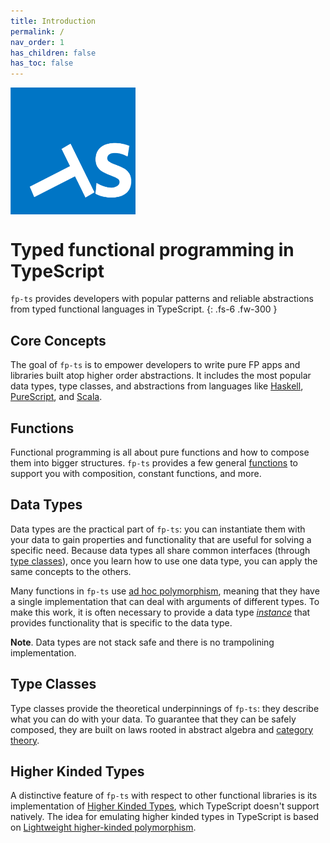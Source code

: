 ```yaml
---
title: Introduction
permalink: /
nav_order: 1
has_children: false
has_toc: false
---
```


<img alt="fp-ts logo" src="./fp-ts-logo.png" style="display: block; width: 200px; margin-bottom: 2em;">

# Typed functional programming in TypeScript

`fp-ts` provides developers with popular patterns and reliable abstractions from typed functional languages in TypeScript.
{: .fs-6 .fw-300 }

## Core Concepts

The goal of `fp-ts` is to empower developers to write pure FP apps and libraries built atop higher order abstractions. It includes the most popular data types, type classes, and abstractions from languages like [Haskell](https://haskell-lang.org), [PureScript](http://www.purescript.org), and [Scala](https://www.scala-lang.org/).

## Functions

Functional programming is all about pure functions and how to compose them into bigger structures. `fp-ts` provides a few general [functions](../modules/function.ts) to support you with composition, constant functions, and more.

## Data Types

Data types are the practical part of `fp-ts`: you can instantiate them with your data to gain properties and functionality that are useful for solving a specific need. Because data types all share common interfaces (through [type classes](#type-classes)), once you learn how to use one data type, you can apply the same concepts to the others.

Many functions in `fp-ts` use [ad hoc polymorphism](https://en.wikipedia.org/wiki/Ad_hoc_polymorphism), meaning that they have a single implementation that can deal with arguments of different types. To make this work, it is often necessary to provide a data type [_instance_](./HKT.md) that provides functionality that is specific to the data type.

**Note**. Data types are not stack safe and there is no trampolining implementation.

## Type Classes

Type classes provide the theoretical underpinnings of `fp-ts`: they describe what you can do with your data. To guarantee that they can be safely composed, they are built on laws rooted in abstract algebra and [category theory](https://en.wikipedia.org/wiki/Category_theory).

## Higher Kinded Types

A distinctive feature of `fp-ts` with respect to other functional libraries is its implementation of [Higher Kinded Types](<https://en.wikipedia.org/wiki/Kind_(type_theory)>), which TypeScript doesn't support natively. The idea for emulating higher kinded types in TypeScript is based on [Lightweight higher-kinded polymorphism](https://www.cl.cam.ac.uk/~jdy22/papers/lightweight-higher-kinded-polymorphism.pdf).

